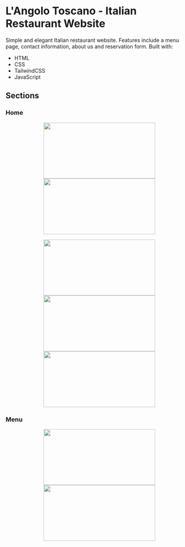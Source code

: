 # L'Angolo Toscano - Italian Restaurant Website
Simple and elegant Italian restaurant website. Features include a menu page, contact information, about us and reservation form. 
Built with:
- HTML
- CSS
- TailwindCSS
- JavaScript

## Sections

### Home

<p align="center">
  <img src="https://github.com/jivkovaviktoria/L-Angolo-Toscano/assets/85957657/98a20f69-0141-420e-a41e-326c8a6f2877" width="300px" height="150px"/>
  <img src="https://github.com/jivkovaviktoria/L-Angolo-Toscano/assets/85957657/65647414-1f4e-4067-8c2c-cc3879ddfcc5" width="300px" height="150px"/>
</p>

<p align="center">
  <img src="https://github.com/jivkovaviktoria/L-Angolo-Toscano/assets/85957657/13b6933c-b8d1-4010-a206-8e24f29adcb4" width="300px" height="150px"/>
  <img src="https://github.com/jivkovaviktoria/L-Angolo-Toscano/assets/85957657/d8924b52-31cb-4716-b04e-e7099d9e1457" width="300px" height="150px"/>
  <img src="https://github.com/jivkovaviktoria/L-Angolo-Toscano/assets/85957657/58ae5c11-9b3f-49bc-a3f4-6df40b0c9edc" width="300px" height="150px"/>
</p>

### Menu

<p align="center">
  <img src="https://github.com/jivkovaviktoria/L-Angolo-Toscano/assets/85957657/a941fef8-8d5e-4813-b736-010486ea6d4f" width="300px" height="150px"/>
  <img src="https://github.com/jivkovaviktoria/L-Angolo-Toscano/assets/85957657/405e591c-d643-4a9a-a633-6e56e58adf45" width="300px" height="150px"/>
</p>



